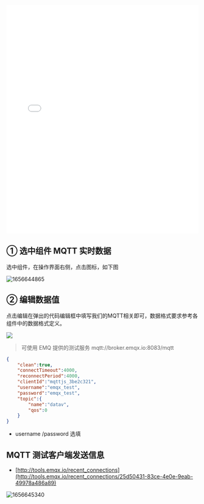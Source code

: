 <iframe src="//player.bilibili.com/player.html?aid=983059052&bvid=BV18t4y1t75U&cid=761521324&page=1&high_quality=1" scrolling="no" border="0" frameborder="no" framespacing="0" allowfullscreen="true" width="100%" height="600"> </iframe>

## ① 选中组件 MQTT 实时数据

选中组件，在操作界面右侧，点击图标，如下图

![1656644865](https://minio.pigx.vip/oss/1656644865.png)

## ② 编辑数据值

点击编辑在弹出的代码编辑框中填写我们的MQTT相关即可，数据格式要求参考各组件中的数据格式定义。

![](https://minio.pigx.vip/oss/1656644935.png)

> 可使用 EMQ 提供的测试服务 mqtt://broker.emqx.io:8083/mqtt

```json
{
    "clean":true,
    "connectTimeout":4000,
    "reconnectPeriod":4000,
    "clientId":"mqttjs_3be2c321",
    "username":"emqx_test",
    "password":"emqx_test",
    "topic":{
        "name":"datav",
        "qos":0
    }
}
```

- username /password 选填

## MQTT 测试客户端发送信息

- [http://tools.emqx.io/recent_connections](http://tools.emqx.io/recent_connections/25d50431-83ce-4e0e-9eab-49978a486a89)

![1656645340](https://minio.pigx.vip/oss/1656645340.png)